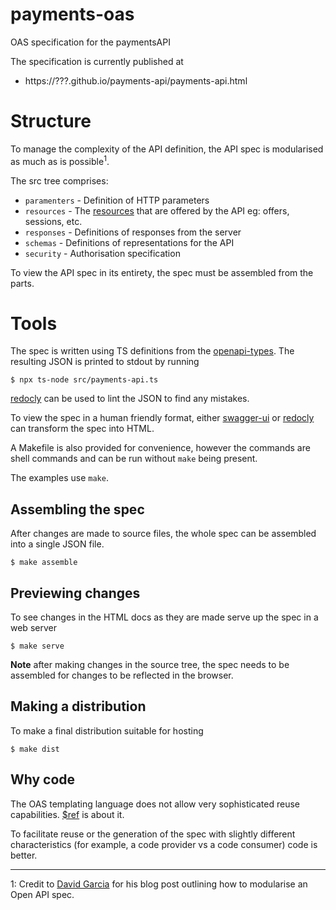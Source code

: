 # payments-oas

OAS specification for the paymentsAPI

The specification is currently published at
- https://???.github.io/payments-api/payments-api.html

# Structure

To manage the complexity of the API definition, the API spec is modularised as much as is 
possible<sup>1</sup>.

The src tree comprises:
- `paramenters` - Definition of HTTP parameters
- `resources` - The [resources][1] that are offered by the API eg: offers, sessions, etc.
- `responses` - Definitions of responses from the server
- `schemas` - Definitions of representations for the API
- `security` - Authorisation specification

To view the API spec in its entirety, the spec must be assembled from the parts.

# Tools

The spec is written using TS definitions from the [openapi-types][2]. The resulting JSON is
printed to stdout by running

```shell
$ npx ts-node src/payments-api.ts
```

[redocly][4] can be used to lint the JSON to find any mistakes.

To view the spec in a human friendly format, either [swagger-ui][3] or [redocly][4] can
transform the spec into HTML.

A Makefile is also provided for convenience, however the commands are shell commands and can
be run without `make` being present.

The examples use `make`.

## Assembling the spec

After changes are made to source files, the whole spec can be assembled into a single JSON
file.

```shell
$ make assemble
```

## Previewing changes

To see changes in the HTML docs as they are made serve up the spec in a web server

```shell
$ make serve
```

**Note** after making changes in the source tree, the spec needs to be assembled for changes
to be reflected in the browser.

## Making a distribution

To make a final distribution suitable for hosting

```shell
$ make dist
```

## Why code

The OAS templating language does not allow very sophisticated reuse capabilities. [$ref][8] is
about it.

To facilitate reuse or the generation of the spec with slightly different characteristics (for
example, a code provider vs a code consumer) code is better.

----

1: Credit to [David Garcia][6] for his blog post outlining how to modularise an Open API spec.

[1]: https://www.ics.uci.edu/~fielding/pubs/dissertation/rest_arch_style.htm#sec_5_2_1_1
[2]: https://github.com/kogosoftwarellc/open-api/tree/master/packages/openapi-types
[3]: https://github.com/swagger-api/swagger-ui/
[4]: https://redocly.com/
[6]: https://davidgarcia.dev/posts/how-to-split-open-api-spec-into-multiple-files/
[8]: https://swagger.io/docs/specification/using-ref/
